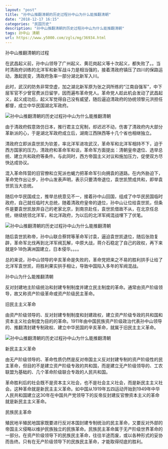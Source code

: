 ```yaml
---
layout: "post"
title: "孙中山推翻清朝的历史过程孙中山为什么能推翻清朝"
date: "2018-12-17 16:15"
categories: "民国历史"
description: "孙中山推翻清朝的历史过程孙中山为什么能推翻清朝"
tags: 孙中山 清朝
url: https://www.y5000.com/zgls/mg/36934.html
---
```






孙中山推翻清朝的过程

在武昌起义前，孙中山领导了广州起义、黄花岗起义等十次起义，都失败了。。当时清政府训练的北洋军和新军战斗力是相当强的，接着清政府镇压了四川的保路运动，激起民变，清政府急率一部分湖北新军入川。

此时，武汉的防务非常空虚，加之湖北新军原为张之洞所练的“江南自强军”，中下层军官不少曾官费派日留学，因而遍布革命党人。革命党人趁此机会发动了武昌起义，起义成功后，起义军觉得自己没有威望，随后逼迫清政府的协统领黎元洪担任都督，成立中华民国湖北军政府。

![孙中山推翻清朝的历史过程孙中山为什么能推翻清朝](https://img.y5000.com/uploads/allimg/181108/fc8f74dae1b4bd0207b4f059d4ce8858.jpg)

由于清政府假意效仿日本，推行君主立宪制，却迟迟不动，伤害了清政府内大部分革新派的心，于是湖北军政府成立后，湖南江西陕西等十几个省也相继独立。

清政府立即派袁世凯为钦差，率北洋军进攻武汉，革命军和北洋军相持不下，迫于西方国家的压力，清政府和革命军和谈，革命军方面提出：清朝皇帝退位、选举总统、建立共和政府等条件。与此同时，西方帝国主义对议和施加压力，促使双方尽快达成协议。

混入革命阵营的旧官僚和立宪派也蝎力把革命军引向拥袁的道路。在内外胁迫下，革命党作出让步，孙中山发表声明，表示只要清帝退位，袁世凯赞成共和，即举袁世凯当大总统。

随后中华民国成立，推举总统意见不一，接着孙中山回国，组成了中华民民国临时政府，自己就任临时大总统，随着清政府皇帝的退位，孙中山让位给袁世凯，但条件是要袁世凯放弃自己的老家北京，到南京赴任，袁世凯借故不从，在北京任总统，继续统领北洋军，和北洋政府，为以后的北洋军阀混战埋下了伏笔。

![孙中山推翻清朝的历史过程孙中山为什么能推翻清朝](https://img.y5000.com/uploads/allimg/181108/01a92d123500dcd53732f7f4ec5b3a87.jpg)

随后袁世凯称帝，孙中山联合蔡锷等革命军讨袁，逼迫袁世凯退位，随后张勋复辟，革命军北伐再到北洋军阀瓦解，中原大战，蒋介石稳定了自己的政权，再下来就是9·18伪满洲国建立，日本侵华。。。。

总的来说，孙中山领导的辛亥革命是失败的，革命党把来之不易的胜利拱手让给了北洋军袁世凯，将胜利果实拱手相让，导致中国陷入多年的军阀混战。

孙中山为什么能推翻清朝

反对封建地主阶级统治和封建专制制度并建立民主制度的革命。通常由资产阶级领导，故又称资产阶级革命或资产阶级民主革命。

旧民主主义革命

由资产阶级领导的、反对封建专制制度和封建政权，建立资产阶级专政的共和国和资本主义社会制度为目的的革命。1911年由中国民族资产阶级政治代表孙中山领导的、推翻清封建专制政权、建立中华民国的辛亥革命，就属于旧民主主义革命。

![孙中山推翻清朝的历史过程孙中山为什么能推翻清朝](https://img.y5000.com/uploads/allimg/181108/b10aa59d7d12c2a7f8e4f8047e252c2f.jpg)

新民主主义革命

由无产阶级领导的、革命性质仍然是反对帝国主义反对封建专制的资产阶级性的民主革命，但目的不是建立资产阶级专政的共和国，而是建立无产阶级领导的、工农联盟为基础的、几个革命阶级联合专政的人民共和国。

革命胜利后的社会既不是资本主义社会，也不是社会主义社会，而是新民主主义社会。这种革命就是新民主主义革命。如中国从1919年五四运动开始到1949年中华人民共和国建立这30年在中国共产党领导下的反帝反封建反官僚资本主义的革命就是新民主主义革命。

民族民主革命

殖民地半殖民地国家既要进行反对本国封建专制统治的民主革命，又要反对外部的帝国主义侵略以维护民族独立的民族革命。民族民主革命属于无产阶级世界革命的一部分。在资产阶级领导下的民族民主革命，往往半途而废，或以各种形式的妥协而告终。只有在无产阶级领导下的民族民主革命，才能取得彻底的胜利。

  

